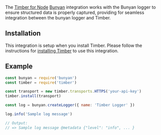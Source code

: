 The [Timber for Node](https://github.com/timberio/timber-node) [Bunyan](https://github.com/trentm/node-bunyan) integration works with the Bunyan logger to ensure structured data is properly captured, providing for seamless integration between the bunyan logger and Timber.

## Installation

This integration is setup when you install Timber. Please follow the instructions for [installing Timber](/docs/languages/node/installation) to use this integration.

## Example

```javascript
const bunyan = require('bunyan')
const timber = require('timber')

const transport = new timber.transports.HTTPS('your-api-key')
timber.install(transport)

const log = bunyan.createLogger({ name: 'Timber Logger' })

log.info('Sample log message')

// Output:
// => Sample log message @metadata {"level": "info", ... }
```